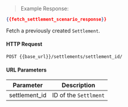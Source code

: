 > Example Response:

```json
{{fetch_settlement_scenario_response}}
```

Fetch a previously created `Settlement`.

#### HTTP Request

`POST {{base_url}}/settlements/settlement_id/`


#### URL Parameters

Parameter | Description
--------- | -------------------------------------------------------------------
settlement_id | ID of the `Settlment`
